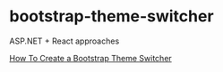 # bootstrap-theme-switcher
ASP.NET + React approaches


[How To Create a Bootstrap Theme Switcher](https://medium.com/@7paulwolf/how-to-create-a-bootstrap-theme-switcher-92a829480538)
